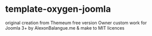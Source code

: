 # template-oxygen-joomla
original creation from Themeum free version Owner custom work for Joomla 3+ by AlexonBalangue.me &amp; make to MIT licences
